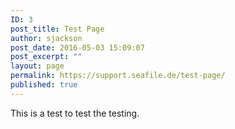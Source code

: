 ```yaml
---
ID: 3
post_title: Test Page
author: sjackson
post_date: 2016-05-03 15:09:07
post_excerpt: ""
layout: page
permalink: https://support.seafile.de/test-page/
published: true
---
```


This is a test to test the testing.
